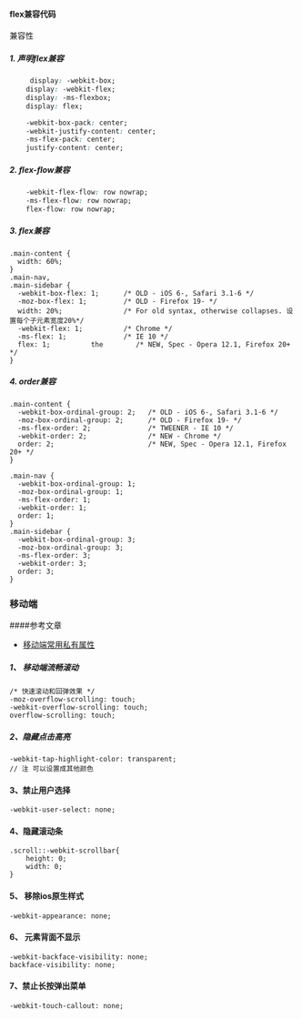 #### flex兼容代码
兼容性

##### 1. 声明flex兼容
 
``` css
	 display: -webkit-box;
    display: -webkit-flex;
    display: -ms-flexbox;
    display: flex;

    -webkit-box-pack: center;
    -webkit-justify-content: center;
    -ms-flex-pack: center;
    justify-content: center;
```

##### 2. flex-flow兼容
 
``` css
    -webkit-flex-flow: row nowrap;
    -ms-flex-flow: row nowrap;
    flex-flow: row nowrap;
```

##### 3. flex兼容

```
.main-content {
  width: 60%;
}
.main-nav,
.main-sidebar {
  -webkit-box-flex: 1;      /* OLD - iOS 6-, Safari 3.1-6 */
  -moz-box-flex: 1;         /* OLD - Firefox 19- */
  width: 20%;               /* For old syntax, otherwise collapses. 设置每个子元素宽度20%*/
  -webkit-flex: 1;          /* Chrome */
  -ms-flex: 1;              /* IE 10 */
  flex: 1;          the        /* NEW, Spec - Opera 12.1, Firefox 20+ */
}
```

##### 4. order兼容

```
.main-content {
  -webkit-box-ordinal-group: 2;   /* OLD - iOS 6-, Safari 3.1-6 */
  -moz-box-ordinal-group: 2;      /* OLD - Firefox 19- */
  -ms-flex-order: 2;              /* TWEENER - IE 10 */
  -webkit-order: 2;               /* NEW - Chrome */
  order: 2;                       /* NEW, Spec - Opera 12.1, Firefox 20+ */
}

.main-nav {
  -webkit-box-ordinal-group: 1;  
  -moz-box-ordinal-group: 1;     
  -ms-flex-order: 1;     
  -webkit-order: 1;  
  order: 1;
}
.main-sidebar {
  -webkit-box-ordinal-group: 3;  
  -moz-box-ordinal-group: 3;     
  -ms-flex-order: 3;     
  -webkit-order: 3;  
  order: 3;
}
```

### 移动端
####参考文章
- [移动端常用私有属性](https://guide.aotu.io/docs/css/webkit.html)

##### 1、 移动端流畅滚动

```
/* 快速滚动和回弹效果 */
-moz-overflow-scrolling: touch;
-webkit-overflow-scrolling: touch;
overflow-scrolling: touch;
```
##### 2、隐藏点击高亮

```
-webkit-tap-highlight-color: transparent;
// 注 可以设置成其他颜色
```

#### 3、禁止用户选择

```
-webkit-user-select: none;
```

#### 4、隐藏滚动条

```
.scroll::-webkit-scrollbar{
	height: 0;
	width: 0;
}
```

#### 5、 移除ios原生样式

```
-webkit-appearance: none;
```

#### 6、 元素背面不显示

```
-webkit-backface-visibility: none;
backface-visibility: none;
```

#### 7、禁止长按弹出菜单

```
-webkit-touch-callout: none; 
```
